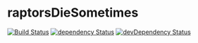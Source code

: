 # raptorsDieSometimes

[![Build Status](https://travis-ci.org/nathanielinman/raptorsDieSometimes.svg?branch=master)](https://travis-ci.org/nathanielinman/raptorsDieSometimes) [![dependency Status](https://david-dm.org/nathanielinman/raptorsDieSometimes/status.svg?style=flat)](https://david-dm.org/nathanielinman/raptorsDieSometimes) [![devDependency Status](https://david-dm.org/nathanielinman/raptorsDieSometimes/dev-status.svg?style=flat)](https://david-dm.org/nathanielinman/raptorsDieSometimes#info=devDependencies)
